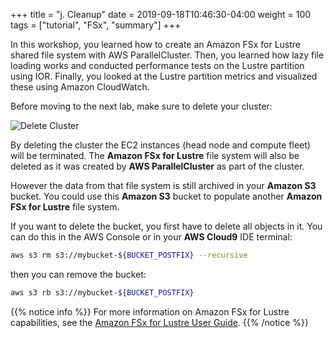 +++
title = "j. Cleanup"
date = 2019-09-18T10:46:30-04:00
weight = 100
tags = ["tutorial", "FSx", "summary"]
+++


In this workshop, you learned how to create an Amazon FSx for Lustre shared file system with AWS ParallelCluster. Then, you learned how lazy file loading works and conducted performance tests on the Lustre partition using IOR. Finally, you looked at the Lustre partition metrics and visualized these using Amazon CloudWatch.

Before moving to the next lab, make sure to delete your cluster:

![Delete Cluster](/images/pcluster/pcmanager-delete.png)

By deleting the cluster the EC2 instances (head node and compute fleet) will be terminated. The **Amazon FSx for Lustre** file system will also be deleted as it was created by **AWS ParallelCluster** as part of the cluster.

However the data from that file system is still archived in your **Amazon S3** bucket.
You could use this **Amazon S3** bucket to populate another **Amazon FSx for Lustre** file system.

If you want to delete the bucket, you first have to delete all objects in it.
You can do this in the AWS Console or in your **AWS Cloud9** IDE terminal:

```bash
aws s3 rm s3://mybucket-${BUCKET_POSTFIX} --recursive
```
then you can remove the bucket:
```bash
aws s3 rb s3://mybucket-${BUCKET_POSTFIX}
```


{{% notice info %}}
For more information on Amazon FSx for Lustre capabilities, see the [Amazon FSx for Lustre User Guide](https://docs.aws.amazon.com/fsx/latest/LustreGuide/what-is.html).
{{% /notice %}}

